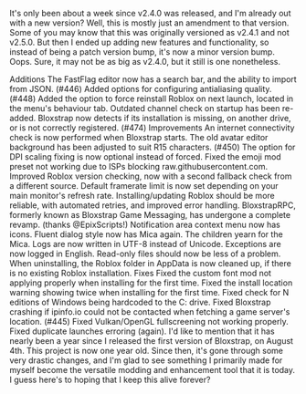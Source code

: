 It's only been about a week since v2.4.0 was released, and I'm already out with a new version? Well, this is mostly just an amendment to that version. Some of you may know that this was originally versioned as v2.4.1 and not v2.5.0. But then I ended up adding new features and functionality, so instead of being a patch version bump, it's now a minor version bump. Oops. Sure, it may not be as big as v2.4.0, but it still is one nonetheless.

Additions
The FastFlag editor now has a search bar, and the ability to import from JSON. (#446)
Added options for configuring antialiasing quality. (#448)
Added the option to force reinstall Roblox on next launch, located in the menu's behaviour tab.
Outdated channel check on startup has been re-added.
Bloxstrap now detects if its installation is missing, on another drive, or is not correctly registered. (#474)
Improvements
An internet connectivity check is now performed when Bloxstrap starts.
The old avatar editor background has been adjusted to suit R15 characters. (#450)
The option for DPI scaling fixing is now optional instead of forced.
Fixed the emoji mod preset not working due to ISPs blocking raw.githubusercontent.com.
Improved Roblox version checking, now with a second fallback check from a different source.
Default framerate limit is now set depending on your main monitor's refresh rate.
Installing/updating Roblox should be more reliable, with automated retries, and improved error handling.
BloxstrapRPC, formerly known as Bloxstrap Game Messaging, has undergone a complete revamp. (thanks @EpixScripts!)
Notification area context menu now has icons.
Fluent dialog style now has Mica again. The children yearn for the Mica.
Logs are now written in UTF-8 instead of Unicode.
Exceptions are now logged in English.
Read-only files should now be less of a problem.
When uninstalling, the Roblox folder in AppData is now cleaned up, if there is no existing Roblox installation.
Fixes
Fixed the custom font mod not applying properly when installing for the first time.
Fixed the install location warning showing twice when installing for the first time.
Fixed check for N editions of Windows being hardcoded to the C: drive.
Fixed Bloxstrap crashing if ipinfo.io could not be contacted when fetching a game server's location. (#445)
Fixed Vulkan/OpenGL fullscreening not working properly.
Fixed duplicate launches erroring (again).
I'd like to mention that it has nearly been a year since I released the first version of Bloxstrap, on August 4th. This project is now one year old. Since then, it's gone through some very drastic changes, and I'm glad to see something I primarily made for myself become the versatile modding and enhancement tool that it is today. I guess here's to hoping that I keep this alive forever?
